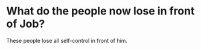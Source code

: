 # What do the people now lose in front of Job?

These people lose all self-control in front of him.
